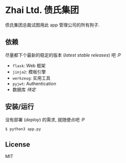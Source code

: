 # Zhai Ltd. 债氏集团

债氏集团总裁试图用此 app 管理公司的所有狗子.

## 依赖

尽量都下个最新的稳定的版本 (*latest stable releases*) 吧 :P

* `flask`: Web 框架
* `jinja2`: 模板引擎
* `werkzeug`: 实用工具
* `pyjwt`: Authentication
* 数据库 *待定*

## 安装/运行

没有部署 (*deploy*) 的需求, 就随便点吧 :P

```bash
$ python3 app.py
```

## License

MIT
